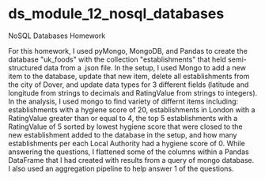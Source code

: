 # ds_module_12_nosql_databases
NoSQL Databases Homework

For this homework, I used pyMongo, MongoDB, and Pandas to create the database "uk_foods" with the collection "establishments" that held semi-structured data from a .json file. In the setup, I used Mongo to add a new item to the database, update that new item, delete all establishments from the city of Dover, and update data types for 3 different fields (latitude and longitude from strings to decimals and RatingValue from strings to integers). In the analysis, I used mongo to find variety of differnt items including: establishments with a hygiene score of 20, establishments in London with a RatingValue greater than or equal to 4, the top 5 establishments with a RatingValue of 5 sorted by lowest hygiene score that were closed to the new establishment added to the database in the setup, and how many establishments per each Local Authority had a hygiene score of 0. While answering the questions, I flattened some of the columns within a Pandas DataFrame that I had created with results from a query of mongo database. I also used an aggregation pipeline to help answer 1 of the questions.